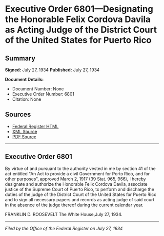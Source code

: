 # Executive Order 6801—Designating the Honorable Felix Cordova Davila as Acting Judge of the District Court of the United States for Puerto Rico

## Summary

**Signed:** July 27, 1934
**Published:** July 27, 1934

**Document Details:**
- Document Number: None
- Executive Order Number: 6801
- Citation: None

## Sources
- [Federal Register HTML](https://www.presidency.ucsb.edu/documents/executive-order-6801-designating-the-honorable-felix-cordova-davila-acting-judge-the)
- [XML Source](None)
- [PDF Source](None)

---

## Executive Order 6801

By virtue of and pursuant to the authority vested in me by section 41 of the act entitled "An Act to provide a civil Government for Porto Rico, and for other purposes", approved March 2, 1917 (39 Stat. 965, 966), I hereby designate and authorize the Honorable Felix Cordova Davila, associate justice of the Supreme Court of Puerto Rico, to perform and discharge the duties of the judge of the District Court of the United States for Puerto Rico and to sign all necessary papers and records as acting judge of said court in the absence of the judge thereof during the current calendar year.

FRANKLIN D. ROOSEVELT
The White House,July 27, 1934.

---

*Filed by the Office of the Federal Register on July 27, 1934*
